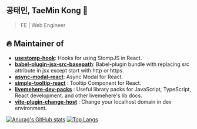 ## 공태민, TaeMin Kong 👋

> FE | Web Engineer

## 🔥 Maintainer of

* [**usestomp-hook**](https://www.npmjs.com/package/usestomp-hook): Hooks for using StompJS in React.
* [**babel-plugin-jsx-src-basepath**](https://www.npmjs.com/package/babel-plugin-jsx-src-basepath): Babel-plugin bundle with replacing src attribute in jsx except start with http or https.
* [**async-modal-react**](https://www.npmjs.com/package/async-modal-react): Async Modal for React. 
* [**simple-tooltip-react**](https://www.npmjs.com/package/simple-tooltip-react?activeTab=readme) : Tooltip Component for React.
* [**livemehere-dev-packs**](https://livemehere.github.io/livemehere-dev-packs/) : Useful library packs for JavaScript, TypeScript, React development. and other livemehere's lib docs.
* [**vite-plugin-change-host**](https://www.npmjs.com/package/vite-plugin-change-host) : Change your localhost domain in dev environment.



[![Anurag's GitHub stats](https://github-readme-stats.vercel.app/api?username=livemehere)](https://github.com/livemehere/github-readme-stats) 
[![Top Langs](https://github-readme-stats.vercel.app/api/top-langs/?username=livemehere&layout=compact)](https://github.com/livemehere/github-readme-stats) 

